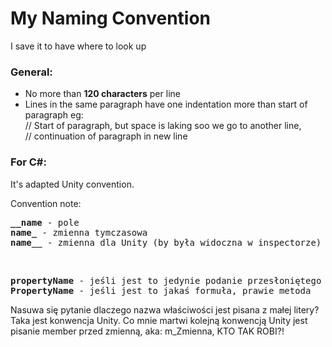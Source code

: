 # My Naming Convention
I save it to have where to look up

### General:
- No more than **120 characters** per line  
- Lines in the same paragraph have one indentation more than start of paragraph eg:  
// Start of paragraph, but space is laking soo we go to another line,  
//  continuation of paragraph in new line  

### For C#:
  It's adapted Unity convention.
  
 Convention note:  
 <pre>
<b>__name</b> - pole
<b>name_</b> - zmienna tymczasowa
<b>name__</b> - zmienna dla Unity (by była widoczna w inspectorze)
</pre>
<br />
<pre>
<b>propertyName</b> - jeśli jest to jedynie podanie przesłoniętego pola  
<b>PropertyName</b> - jeśli jest to jakaś formuła, prawie metoda  
</pre>
Nasuwa się pytanie dlaczego nazwa właściwości jest pisana z małej litery? Taka jest konwencja Unity.  
Co mnie martwi kolejną konwencją Unity jest pisanie member przed zmienną, aka: m_Zmienna, KTO TAK ROBI?!
